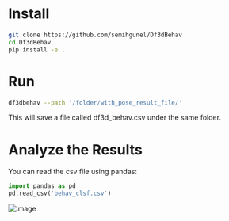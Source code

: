 # Install 
```bash
git clone https://github.com/semihgunel/Df3dBehav
cd Df3dBehav
pip install -e .
```

# Run
```bash
df3dbehav --path '/folder/with_pose_result_file/'
```
This will save a file called df3d_behav.csv under the same folder.

# Analyze the Results
You can read the csv file using pandas:
```python
import pandas as pd
pd.read_csv('behav_clsf.csv')
```
![image](https://user-images.githubusercontent.com/20509861/123464401-0901a400-d5ed-11eb-844a-7a88eb44eadd.png)
